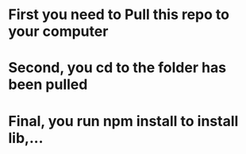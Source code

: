 # First you need to Pull this repo to your computer

# Second, you cd to the folder has been pulled

# Final, you run npm install to install lib,...